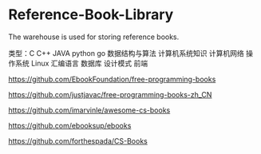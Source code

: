 # Reference-Book-Library
The warehouse is used for storing reference books.

类型：C C++ JAVA python go 数据结构与算法 计算机系统知识 计算机网络 操作系统 Linux 汇编语言 数据库 设计模式 前端

https://github.com/EbookFoundation/free-programming-books

https://github.com/justjavac/free-programming-books-zh_CN

https://github.com/imarvinle/awesome-cs-books

https://github.com/ebooksup/ebooks

https://github.com/forthespada/CS-Books
